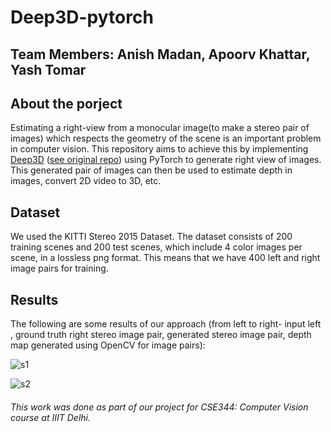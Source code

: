 # Deep3D-pytorch
## Team Members: Anish Madan, Apoorv Khattar, Yash Tomar

## About the porject
Estimating a right-view from a monocular image(to make a stereo pair of images) which respects the geometry of the scene is 
an important problem in computer vision. This repository aims to achieve this by implementing 
[Deep3D](https://arxiv.org/abs/1604.03650) ([see original repo](https://github.com/piiswrong/deep3d)) using PyTorch 
to generate right view of images. This generated pair of images can then be used to estimate depth in images, 
convert 2D video to 3D, etc.

## Dataset
We used the KITTI Stereo 2015 Dataset. The dataset consists of 200 training scenes and 200 test scenes, which include 4 color images per scene, in a lossless png format. This means that we have 400 left and right image pairs for training.

## Results
The following are some results of our approach (from left to right- input left , ground truth right stereo image pair, generated stereo image pair, depth map generated using OpenCV for image pairs):

![s1](https://github.com/anishmadan23/deep3d-pytorch/blob/master/o1.png)

![s2](https://github.com/anishmadan23/deep3d-pytorch/blob/master/o2.png)

###### This work was done as part of our project for CSE344: Computer Vision course at IIIT Delhi.
